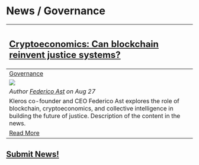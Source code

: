 # News / Governance

[<h2>Cryptoeconomics: Can blockchain reinvent justice systems?</h2>](https://blogs.thomsonreuters.com/answerson/cryptoeconomics-blockchain-reinvent-justice-sytems-kleros/) |
:-----------|
[Governance](governance.md) |
[<img src="https://blogs.thomsonreuters.com/answerson/wp-content/uploads/sites/3/2018/08/RTS1G92L-800x450.jpg">](https://blogs.thomsonreuters.com/answerson/cryptoeconomics-blockchain-reinvent-justice-sytems-kleros/) |
_Author [Federico Ast](https://twitter.com/federicoast) on Aug 27_  |
Kleros co-founder and CEO Federico Ast explores the role of blockchain, cryptoeconomics, and collective intelligence in building the future of justice. Description of the content in the news. |
[Read More](https://blogs.thomsonreuters.com/answerson/cryptoeconomics-blockchain-reinvent-justice-sytems-kleros/) |

## [Submit News!](/guides/guide_for_submitting_news.md)
